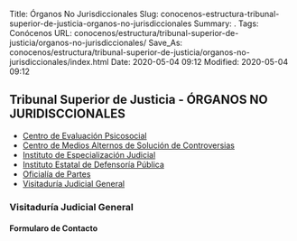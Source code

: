 Title: Órganos No Jurisdiccionales
Slug: conocenos-estructura-tribunal-superior-de-justicia-organos-no-jurisdiccionales
Summary: .
Tags: Conócenos
URL: conocenos/estructura/tribunal-superior-de-justicia/organos-no-jurisdiccionales/
Save_As: conocenos/estructura/tribunal-superior-de-justicia/organos-no-jurisdiccionales/index.html
Date: 2020-05-04 09:12
Modified: 2020-05-04 09:12


## Tribunal Superior de Justicia - ÓRGANOS NO JURIDISCCIONALES

* [Centro de Evaluación Psicosocial](centro-de-evaluacion-psicosocial/)
* [Centro de Medios Alternos de Solución de Controversias](cemasc/)
* [Instituto de Especialización Judicial](instituto-de-especializacion-judicial/)
* [Instituto Estatal de Defensoría Pública](instituto-estatal-de-defensoria-publica/)
* [Oficialía de Partes](oficialia-de-partes/)
* [Visitaduría Judicial General](visitaduria-judicial-general/)



### Visitaduría Judicial General


#### Formularo de Contacto


